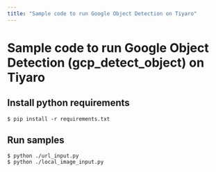 ```yaml
---
title: "Sample code to run Google Object Detection on Tiyaro"
---
```


# Sample code to run Google Object Detection (gcp_detect_object) on Tiyaro


## Install python requirements
`
$ pip install -r requirements.txt
`


## Run samples
```
$ python ./url_input.py
$ python ./local_image_input.py
```
